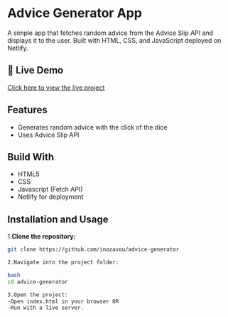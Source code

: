 # Advice Generator App

A simple app that fetches random advice from the Advice Slip API and displays it to the user.
Built with HTML, CSS, and JavaScript deployed on Netlify.

## 🔗 Live Demo

[Click here to view the live project](https://niceadvicegenerator.netlify.app)

## Features

- Generates random advice with the click of the dice
- Uses Advice Slip API

## Build With

- HTML5
- CSS
- Javascript (Fetch API)
- Netlify for deployment

## Installation and Usage

1.**Clone the repository:**

```bash
git clone https://github.com/inozavou/advice-generator

2.Navigate into the project folder:

bash
cd advice-generator

3.Open the project:
-Open index.html in your browser OR
-Run with a live server.
```
